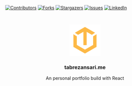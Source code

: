 [![Contributors][contributors-shield]][contributors-url]
[![Forks][forks-shield]][forks-url]
[![Stargazers][stars-shield]][stars-url]
[![Issues][issues-shield]][issues-url]
[![LinkedIn][linkedin-shield]][linkedin-url]



<!-- PROJECT LOGO -->
<br />
<p align="center">
  <a href="https://github.com/tabrezansari/tabrezansari.me">
    <img src="src/Assets/tabrezsvg.svg" alt="Logo" width="100" height="100">
  </a>

  <h3 align="center">tabrezansari.me</h3>

  <p align="center">
    An personal portfolio build with React
    <br />
    <br />
    <a href="https://tabrezansari.me" target="_blank>View Website</a>
    ·
    <a href="https://github.com/tabrezansari/tabrezansari.me/issues" target="_blank>Report Bug</a>
    ·
    <a href="https://github.com/tabrezansari/tabrezansari.me/issues" target="_blank>Request Feature</a>
  </p>
</p>


[contributors-shield]: https://img.shields.io/github/contributors/othneildrew/Best-README-Template.svg?style=flat-square
[contributors-url]: https://github.com/tabrezansari/tabrezansari.me/graphs/contributors
[forks-shield]: https://img.shields.io/github/forks/othneildrew/Best-README-Template.svg?style=flat-square
[forks-url]: https://github.com/tabrezansari/tabrezansari.me/network/members
[stars-shield]: https://img.shields.io/github/stars/othneildrew/Best-README-Template.svg?style=flat-square
[stars-url]: https://github.com/tabrezansari/tabrezansari.me/stargazers
[issues-shield]: https://img.shields.io/github/issues/othneildrew/Best-README-Template.svg?style=flat-square
[issues-url]: https://github.com/tabrezansari/tabrezansari.me/issues
[linkedin-shield]: https://img.shields.io/badge/-LinkedIn-black.svg?style=flat-square&logo=linkedin&colorB=555
[linkedin-url]: https://linkedin.com/in/tabrezansari
